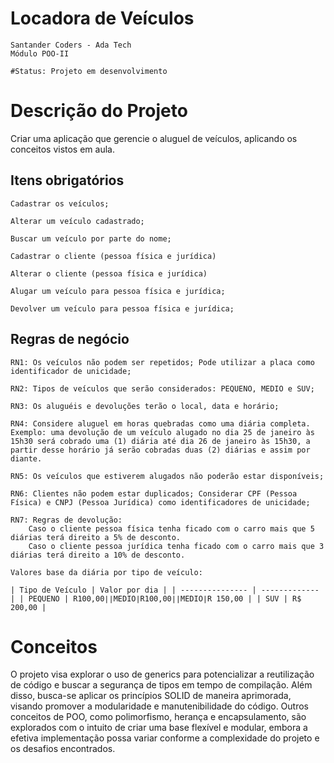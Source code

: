 # Locadora de Veículos

    Santander Coders - Ada Tech
    Módulo POO-II

    #Status: Projeto em desenvolvimento

# Descrição do Projeto

Criar uma aplicação que gerencie o aluguel de veículos, aplicando os conceitos vistos em aula.

## Itens obrigatórios


    Cadastrar os veículos;

    Alterar um veículo cadastrado;

    Buscar um veículo por parte do nome;

    Cadastrar o cliente (pessoa física e jurídica)

    Alterar o cliente (pessoa física e jurídica)

    Alugar um veículo para pessoa física e jurídica;

    Devolver um veículo para pessoa física e jurídica;

## Regras de negócio


    RN1: Os veículos não podem ser repetidos; Pode utilizar a placa como identificador de unicidade;

    RN2: Tipos de veículos que serão considerados: PEQUENO, MEDIO e SUV;

    RN3: Os aluguéis e devoluções terão o local, data e horário;

    RN4: Considere aluguel em horas quebradas como uma diária completa. Exemplo: uma devolução de um veículo alugado no dia 25 de janeiro às 15h30 será cobrado uma (1) diária até dia 26 de janeiro às 15h30, a partir desse horário já serão cobradas duas (2) diárias e assim por diante.

    RN5: Os veículos que estiverem alugados não poderão estar disponíveis;

    RN6: Clientes não podem estar duplicados; Considerar CPF (Pessoa Física) e CNPJ (Pessoa Jurídica) como identificadores de unicidade;
    
    RN7: Regras de devolução:
        Caso o cliente pessoa física tenha ficado com o carro mais que 5 diárias terá direito a 5% de desconto.
        Caso o cliente pessoa jurídica tenha ficado com o carro mais que 3 diárias terá direito a 10% de desconto.

    Valores base da diária por tipo de veículo:

    | Tipo de Veículo | Valor por dia | | --------------- | ------------- | | PEQUENO | R100,00∣∣MEDIO∣R100,00∣∣MEDIO∣R 150,00 | | SUV | R$ 200,00 |


# Conceitos

O projeto visa explorar o uso de generics para potencializar a reutilização de código e buscar a segurança de tipos em tempo de compilação. Além disso, busca-se aplicar os princípios SOLID de maneira aprimorada, visando promover a modularidade e manutenibilidade do código. Outros conceitos de POO, como polimorfismo, herança e encapsulamento, são explorados com o intuito de criar uma base flexível e modular, embora a efetiva implementação possa variar conforme a complexidade do projeto e os desafios encontrados.
